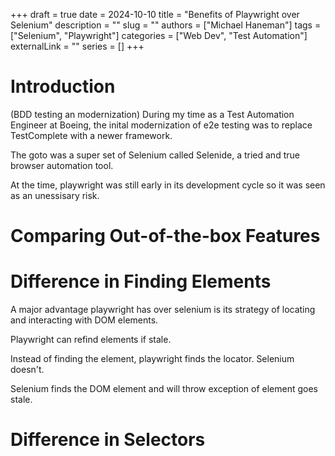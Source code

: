 +++ 
draft = true
date = 2024-10-10
title = "Benefits of Playwright over Selenium"
description = ""
slug = ""
authors = ["Michael Haneman"]
tags = ["Selenium", "Playwright"]
categories = ["Web Dev", "Test Automation"]
externalLink = ""
series = []
+++

# Introduction

(BDD testing an modernization)
During my time as a Test Automation Engineer at Boeing, the inital modernization of e2e testing was to replace TestComplete with a newer framework.

The goto was a super set of Selenium called Selenide, a tried and true browser automation tool.

At the time, playwright was still early in its development cycle so it was seen as an unessisary risk.

# Comparing Out-of-the-box Features

# Difference in Finding Elements

A major advantage playwright has over selenium is its strategy of locating and interacting with DOM elements.

Playwright can refind elements if stale.

Instead of finding the element, playwright finds the locator. Selenium doesn't.

Selenium finds the DOM element and will throw exception of element goes stale.

# Difference in Selectors
